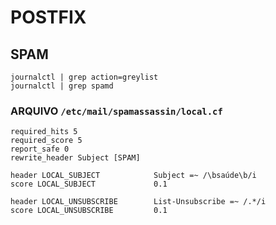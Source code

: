 # POSTFIX

## SPAM

```
journalctl | grep action=greylist
journalctl | grep spamd
```

### ARQUIVO `/etc/mail/spamassassin/local.cf`

```
required_hits 5
required_score 5
report_safe 0
rewrite_header Subject [SPAM]

header LOCAL_SUBJECT            Subject =~ /\bsaúde\b/i
score LOCAL_SUBJECT             0.1

header LOCAL_UNSUBSCRIBE        List-Unsubscribe =~ /.*/i
score LOCAL_UNSUBSCRIBE         0.1
```
